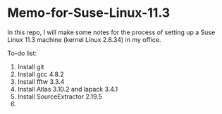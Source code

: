 # Memo-for-Suse-Linux-11.3
In this repo, I will make some notes for the process of setting up a Suse Linux 11.3 machine (kernel Linux 2.6.34) in my office.

To-do list:

1. Install git
2. Install gcc 4.8.2
3. Install fftw 3.3.4
4. Install Atlas 3.10.2 and lapack 3.4.1
5. Install SourceExtractor 2.19.5
6. 
